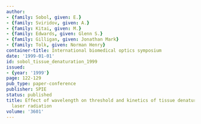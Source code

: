 ```yaml
---
author:
- {family: Sobol, given: E.}
- {family: Sviridov, given: A.}
- {family: Kitai, given: M.}
- {family: Edwards, given: Glenn S.}
- {family: Gilligan, given: Jonathan Mark}
- {family: Tolk, given: Norman Henry}
container-title: International biomedical optics symposium
date: '1999-01-01'
id: sobol_tissue_denaturation_1999
issued:
- {year: '1999'}
page: 122-129
pub_type: paper-conference
publisher: SPIE
status: published
title: Effect of wavelength on threshold and kinetics of tissue denaturation under
  laser radiation
volume: '3601'
---
```

